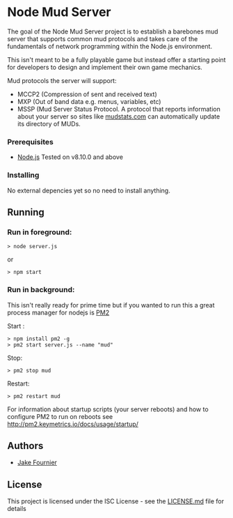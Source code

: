 # Node Mud Server

The goal of the Node Mud Server project is to establish a barebones mud server that supports common mud protocols
and takes care of the fundamentals of network programming within the Node.js environment.

This isn't meant to be a fully playable game but instead offer a starting point for developers to design and implement
their own game mechanics.

Mud protocols the server will support:

* MCCP2 (Compression of sent and received text)
* MXP   (Out of band data e.g. menus, variables, etc)
* MSSP  (Mud Server Status Protocol. A protocol that reports information about your server so sites like [mudstats.com](http://mudstats.com) can automatically update its directory of MUDs.

### Prerequisites

* [Node.js](https://nodejs.org/en/) Tested on v8.10.0 and above

### Installing

No external depencies yet so no need to install anything.

## Running

### Run in foreground:

```
> node server.js
```

or

```
> npm start
```

### Run in background: 

This isn't really ready for prime time but if you wanted to run this a great process manager for nodejs
is [PM2](http://pm2.keymetrics.io/)

Start :
```
> npm install pm2 -g
> pm2 start server.js --name "mud"
```

Stop:
```
> pm2 stop mud
```

Restart:
```
> pm2 restart mud
```

For information about startup scripts (your server reboots) and how to configure PM2 to run on reboots see http://pm2.keymetrics.io/docs/usage/startup/

## Authors

* [Jake Fournier](https://github.com/madjake)

## License

This project is licensed under the ISC License - see the [LICENSE.md](LICENSE.md) file for details
